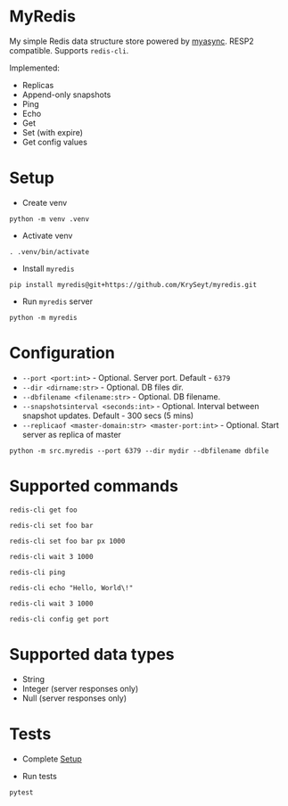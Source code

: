 # MyRedis
My simple Redis data structure store powered by [myasync](https://github.com/KrySeyt/myasync). RESP2 compatible. Supports `redis-cli`. 

Implemented:
- Replicas
- Append-only snapshots
- Ping
- Echo
- Get
- Set (with expire)
- Get config values

# Setup
- Create venv
```shell
python -m venv .venv 
```

- Activate venv
```shell
. .venv/bin/activate 
```

- Install `myredis`
```shell
pip install myredis@git+https://github.com/KrySeyt/myredis.git
```

- Run `myredis` server
```shell
python -m myredis
```

# Configuration
- `--port <port:int>` - Optional. Server port. Default - `6379`
- `--dir <dirname:str>` - Optional. DB files dir.
- `--dbfilename <filename:str>` - Optional. DB filename.
- `--snapshotsinterval <seconds:int>` - Optional. Interval between snapshot updates. Default - 300 secs (5 mins)
- `--replicaof <master-domain:str> <master-port:int>` - Optional. Start server as replica of master

```shell
python -m src.myredis --port 6379 --dir mydir --dbfilename dbfile
```

# Supported commands

```shell
redis-cli get foo
```

```shell
redis-cli set foo bar
```

```shell
redis-cli set foo bar px 1000
```

```shell
redis-cli wait 3 1000
```

```shell
redis-cli ping
```

```shell
redis-cli echo "Hello, World\!"
```

```shell
redis-cli wait 3 1000
```

```shell
redis-cli config get port
```

# Supported data types
- String
- Integer (server responses only)
- Null (server responses only)

# Tests
- Complete [Setup](#Setup)

- Run tests
```shell
pytest
```
